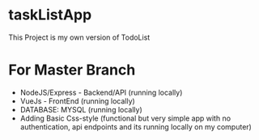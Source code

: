# taskListApp
This Project is my own version of TodoList 


# For Master Branch
- NodeJS/Express - Backend/API (running locally)
- VueJs - FrontEnd (running locally)
- DATABASE: MYSQL (running locally)
- Adding Basic Css-style
(functional but very simple app with no authentication, api endpoints and its running locally on my computer)
 



